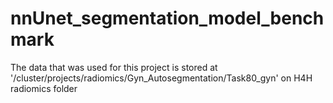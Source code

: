 # nnUnet_segmentation_model_benchmark
The data that was used for this project is stored at '/cluster/projects/radiomics/Gyn_Autosegmentation/Task80_gyn' on H4H radiomics folder
